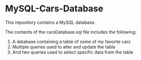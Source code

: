 # MySQL-Cars-Database
This repository contains a MySQL database.

The contents of the carsDatabase.sql file includes the following:
1. A database containing a table of some of my favorite cars
1. Multiple queries used to alter and update the table
1. And two queries used to select specific data from the table
